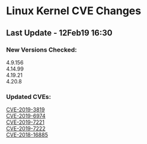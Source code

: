 
# **Linux Kernel CVE Changes**

## Last Update - 12Feb19 16:30

### **New Versions Checked:**

4.9.156  
4.14.99  
4.19.21  
4.20.8

### **Updated CVEs:**

[CVE-2019-3819](cves/CVE-2019-3819)  
[CVE-2019-6974](cves/CVE-2019-6974)  
[CVE-2019-7221](cves/CVE-2019-7221)  
[CVE-2019-7222](cves/CVE-2019-7222)  
[CVE-2018-16885](cves/CVE-2018-16885)  
